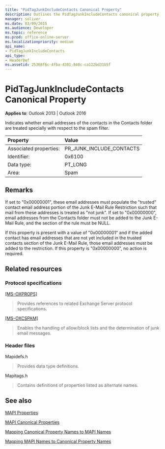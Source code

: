 ```yaml
---
title: "PidTagJunkIncludeContacts Canonical Property"
description: Outlines the PidTagJunkIncludeContacts canonical property, which indicates whether email addresses of the contacts in the Contacts folder are treated specially.
manager: soliver
ms.date: 03/09/2015
ms.audience: Developer
ms.topic: reference
ms.prod: office-online-server
ms.localizationpriority: medium
api_name:
- PidTagJunkIncludeContacts
api_type:
- HeaderDef
ms.assetid: 25368f6c-4fba-4381-840c-ca122bd31b5f
---
```


# PidTagJunkIncludeContacts Canonical Property

  
  
**Applies to**: Outlook 2013 | Outlook 2016 
  
Indicates whether email addresses of the contacts in the Contacts folder are treated specially with respect to the spam filter.
  
|Property|Value|
|:-----|:-----|
|Associated properties:  <br/> |PR_JUNK_INCLUDE_CONTACTS  <br/> |
|Identifier:  <br/> |0x6100  <br/> |
|Data type:  <br/> |PT_LONG  <br/> |
|Area:  <br/> |Spam  <br/> |
   
## Remarks

If set to "0x00000001", these email addresses must populate the "trusted" contact email address portion of the Junk E-Mail Rule Restriction such that mail from these addresses is treated as "not junk". If set to "0x00000000", email addresses from the Contacts folder must not be added to the Junk E-Mail Rule, and the section of the rule must be NULL.
  
If this property is present with a value of "0x00000001" and if the added contact has email addresses that are not yet included in the trusted contacts section of the Junk E-Mail Rule, those email addresses must be added to the restriction. If this property is "0x00000000", no action is required.
  
## Related resources

### Protocol specifications

[[MS-OXPROPS]](https://msdn.microsoft.com/library/f6ab1613-aefe-447d-a49c-18217230b148%28Office.15%29.aspx)
  
> Provides references to related Exchange Server protocol specifications.
    
[[MS-OXCSPAM]](https://msdn.microsoft.com/library/522f8587-4aed-4cd6-831b-40bd87862189%28Office.15%29.aspx)
  
> Enables the handling of allow/block lists and the determination of junk email messages.
    
### Header files

Mapidefs.h
  
> Provides data type definitions.
    
Mapitags.h
  
> Contains definitions of properties listed as alternate names.
    
## See also



[MAPI Properties](mapi-properties.md)
  
[MAPI Canonical Properties](mapi-canonical-properties.md)
  
[Mapping Canonical Property Names to MAPI Names](mapping-canonical-property-names-to-mapi-names.md)
  
[Mapping MAPI Names to Canonical Property Names](mapping-mapi-names-to-canonical-property-names.md)

